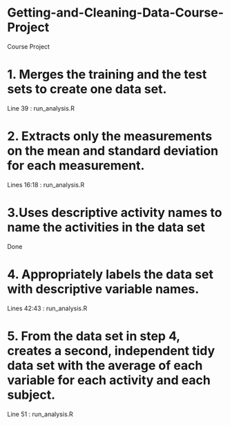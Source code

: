 # Getting-and-Cleaning-Data-Course-Project
Course Project

# 1. Merges the training and the test sets to create one data set.

Line 39 : run_analysis.R

# 2. Extracts only the measurements on the mean and standard deviation for each measurement.

Lines 16:18 : run_analysis.R

# 3.Uses descriptive activity names to name the activities in the data set

Done

# 4. Appropriately labels the data set with descriptive variable names.

Lines 42:43 : run_analysis.R

# 5. From the data set in step 4, creates a second, independent tidy data set with the average of each variable for each activity and each subject.

Line 51 : run_analysis.R
